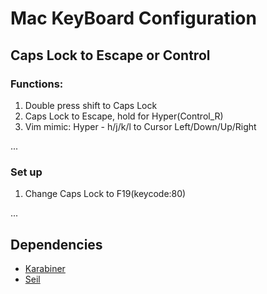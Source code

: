 # Mac KeyBoard Configuration

## Caps Lock to Escape or Control

### Functions:

1. Double press shift to Caps Lock
2. Caps Lock to Escape, hold for Hyper(Control_R)
3. Vim mimic: Hyper - h/j/k/l to Cursor Left/Down/Up/Right

...

### Set up

1. Change Caps Lock to F19(keycode:80)

...

## Dependencies

* [Karabiner](https://pqrs.org/osx/karabiner/)
* [Seil](https://pqrs.org/osx/karabiner/seil.html.en)
